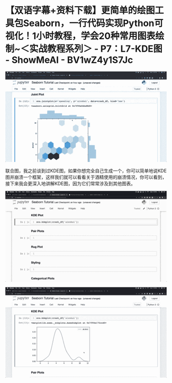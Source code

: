 # 【双语字幕+资料下载】更简单的绘图工具包Seaborn，一行代码实现Python可视化！1小时教程，学会20种常用图表绘制~＜实战教程系列＞ - P7：L7-KDE图 - ShowMeAI - BV1wZ4y1S7Jc

![](img/75d8e88ac6587077beed206991430e8d_0.png)

联合图，我之前谈到过KDE图，如果你想完全自己生成一个，你可以简单地说KDE图并崩溃一个框架，这样我们就可以看看关于酒精使用的崩溃情况，你可以看到，接下来我会更深入地讲解KDE图，因为它们常常涉及到其他图表。

![](img/75d8e88ac6587077beed206991430e8d_2.png)

![](img/75d8e88ac6587077beed206991430e8d_3.png)
